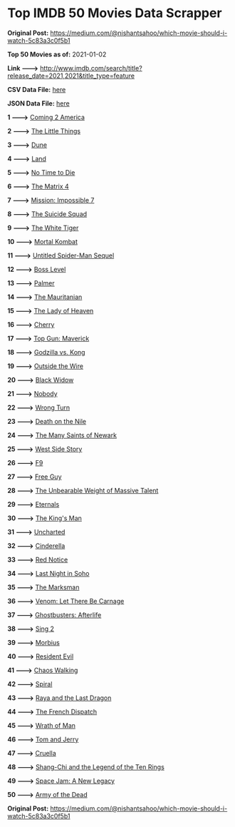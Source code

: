 # Top IMDB 50 Movies Data Scrapper

**Original Post:** https://medium.com/@nishantsahoo/which-movie-should-i-watch-5c83a3c0f5b1

**Top 50 Movies as of:** 2021-01-02

**Link --->** http://www.imdb.com/search/title?release_date=2021,2021&title_type=feature

**CSV Data File:** [here](/Data/data.csv)

**JSON Data File:** [here](/Data/data.json)

**1 --->** [Coming 2 America](https://www.imdb.com/title/tt6802400/?ref_=adv_li_tt)

**2 --->** [The Little Things](https://www.imdb.com/title/tt10016180/?ref_=adv_li_tt)

**3 --->** [Dune](https://www.imdb.com/title/tt1160419/?ref_=adv_li_tt)

**4 --->** [Land](https://www.imdb.com/title/tt10265034/?ref_=adv_li_tt)

**5 --->** [No Time to Die](https://www.imdb.com/title/tt2382320/?ref_=adv_li_tt)

**6 --->** [The Matrix 4](https://www.imdb.com/title/tt10838180/?ref_=adv_li_tt)

**7 --->** [Mission: Impossible 7](https://www.imdb.com/title/tt9603212/?ref_=adv_li_tt)

**8 --->** [The Suicide Squad](https://www.imdb.com/title/tt6334354/?ref_=adv_li_tt)

**9 --->** [The White Tiger](https://www.imdb.com/title/tt6571548/?ref_=adv_li_tt)

**10 --->** [Mortal Kombat](https://www.imdb.com/title/tt0293429/?ref_=adv_li_tt)

**11 --->** [Untitled Spider-Man Sequel](https://www.imdb.com/title/tt10872600/?ref_=adv_li_tt)

**12 --->** [Boss Level](https://www.imdb.com/title/tt7638348/?ref_=adv_li_tt)

**13 --->** [Palmer](https://www.imdb.com/title/tt6857376/?ref_=adv_li_tt)

**14 --->** [The Mauritanian](https://www.imdb.com/title/tt4761112/?ref_=adv_li_tt)

**15 --->** [The Lady of Heaven](https://www.imdb.com/title/tt13097336/?ref_=adv_li_tt)

**16 --->** [Cherry](https://www.imdb.com/title/tt9130508/?ref_=adv_li_tt)

**17 --->** [Top Gun: Maverick](https://www.imdb.com/title/tt1745960/?ref_=adv_li_tt)

**18 --->** [Godzilla vs. Kong](https://www.imdb.com/title/tt5034838/?ref_=adv_li_tt)

**19 --->** [Outside the Wire](https://www.imdb.com/title/tt10451914/?ref_=adv_li_tt)

**20 --->** [Black Widow](https://www.imdb.com/title/tt3480822/?ref_=adv_li_tt)

**21 --->** [Nobody](https://www.imdb.com/title/tt7888964/?ref_=adv_li_tt)

**22 --->** [Wrong Turn](https://www.imdb.com/title/tt9110170/?ref_=adv_li_tt)

**23 --->** [Death on the Nile](https://www.imdb.com/title/tt7657566/?ref_=adv_li_tt)

**24 --->** [The Many Saints of Newark](https://www.imdb.com/title/tt8110232/?ref_=adv_li_tt)

**25 --->** [West Side Story](https://www.imdb.com/title/tt3581652/?ref_=adv_li_tt)

**26 --->** [F9](https://www.imdb.com/title/tt5433138/?ref_=adv_li_tt)

**27 --->** [Free Guy](https://www.imdb.com/title/tt6264654/?ref_=adv_li_tt)

**28 --->** [The Unbearable Weight of Massive Talent](https://www.imdb.com/title/tt11291274/?ref_=adv_li_tt)

**29 --->** [Eternals](https://www.imdb.com/title/tt9032400/?ref_=adv_li_tt)

**30 --->** [The King's Man](https://www.imdb.com/title/tt6856242/?ref_=adv_li_tt)

**31 --->** [Uncharted](https://www.imdb.com/title/tt1464335/?ref_=adv_li_tt)

**32 --->** [Cinderella](https://www.imdb.com/title/tt10155932/?ref_=adv_li_tt)

**33 --->** [Red Notice](https://www.imdb.com/title/tt7991608/?ref_=adv_li_tt)

**34 --->** [Last Night in Soho](https://www.imdb.com/title/tt9639470/?ref_=adv_li_tt)

**35 --->** [The Marksman](https://www.imdb.com/title/tt6902332/?ref_=adv_li_tt)

**36 --->** [Venom: Let There Be Carnage](https://www.imdb.com/title/tt7097896/?ref_=adv_li_tt)

**37 --->** [Ghostbusters: Afterlife](https://www.imdb.com/title/tt4513678/?ref_=adv_li_tt)

**38 --->** [Sing 2](https://www.imdb.com/title/tt6467266/?ref_=adv_li_tt)

**39 --->** [Morbius](https://www.imdb.com/title/tt5108870/?ref_=adv_li_tt)

**40 --->** [Resident Evil](https://www.imdb.com/title/tt6920084/?ref_=adv_li_tt)

**41 --->** [Chaos Walking](https://www.imdb.com/title/tt2076822/?ref_=adv_li_tt)

**42 --->** [Spiral](https://www.imdb.com/title/tt10342730/?ref_=adv_li_tt)

**43 --->** [Raya and the Last Dragon](https://www.imdb.com/title/tt5109280/?ref_=adv_li_tt)

**44 --->** [The French Dispatch](https://www.imdb.com/title/tt8847712/?ref_=adv_li_tt)

**45 --->** [Wrath of Man](https://www.imdb.com/title/tt11083552/?ref_=adv_li_tt)

**46 --->** [Tom and Jerry](https://www.imdb.com/title/tt1361336/?ref_=adv_li_tt)

**47 --->** [Cruella](https://www.imdb.com/title/tt3228774/?ref_=adv_li_tt)

**48 --->** [Shang-Chi and the Legend of the Ten Rings](https://www.imdb.com/title/tt9376612/?ref_=adv_li_tt)

**49 --->** [Space Jam: A New Legacy](https://www.imdb.com/title/tt3554046/?ref_=adv_li_tt)

**50 --->** [Army of the Dead](https://www.imdb.com/title/tt0993840/?ref_=adv_li_tt)

**Original Post:** https://medium.com/@nishantsahoo/which-movie-should-i-watch-5c83a3c0f5b1
